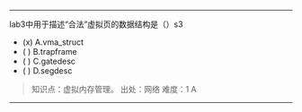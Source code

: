 ---
lab3中用于描述“合法”虚拟页的数据结构是（）s3
- (x) A.vma_struct
- ( ) B.trapframe
- ( ) C.gatedesc
- ( ) D.segdesc

> 知识点：虚拟内存管理。
> 出处：网络
> 难度：1
> A

---